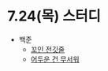 # 7.24(목) 스터디

- 백준
  - [꼬인 전깃줄](https://www.acmicpc.net/problem/1365)
  - [어두운 건 무서워](https://www.acmicpc.net/problem/16507)
